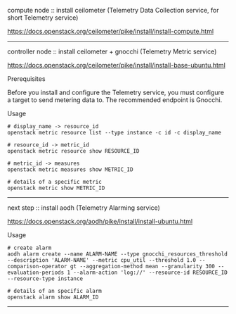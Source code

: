 compute node :: install ceilometer (Telemetry Data Collection service, for short Telemetry service)

https://docs.openstack.org/ceilometer/pike/install/install-compute.html

---

controller node :: install ceilometer + gnocchi (Telemetry Metric service)

https://docs.openstack.org/ceilometer/pike/install/install-base-ubuntu.html

Prerequisites

Before you install and configure the Telemetry service, you must configure a target to send metering data to. The recommended endpoint is Gnocchi.

Usage

```
# display_name -> resource_id
openstack metric resource list --type instance -c id -c display_name

# resource_id -> metric_id
openstack metric resource show RESOURCE_ID

# metric_id -> measures
openstack metric measures show METRIC_ID

# details of a specific metric
openstack metric show METRIC_ID
```

---

next step :: install aodh (Telemetry Alarming service)

https://docs.openstack.org/aodh/pike/install/install-ubuntu.html

Usage

```
# create alarm
aodh alarm create --name ALARM-NAME --type gnocchi_resources_threshold --description 'ALARM-NAME' --metric cpu_util --threshold 1.0 --comparison-operator gt --aggregation-method mean --granularity 300 --evaluation-periods 1 --alarm-action 'log://' --resource-id RESOURCE_ID --resource-type instance

# details of an specific alarm
openstack alarm show ALARM_ID
```

---
